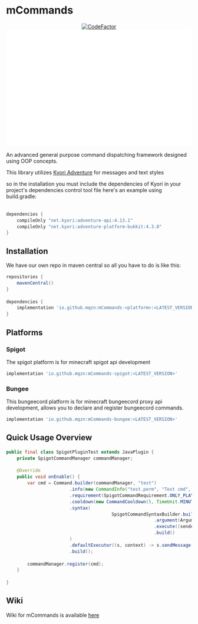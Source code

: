 # mCommands

<div align="center">
  <a href="https://www.codefactor.io/repository/github/mqzn/mcommands"><img src="https://www.codefactor.io/repository/github/mqzn/mcommands/badge" alt="CodeFactor" /></a> 
  <img src="https://github.com/Mqzn/mCommands/blob/master/img.png" alt="mCommands logo">
</div>


An advanced general purpose command dispatching framework
designed using OOP concepts.

This library utilizes [Kyori Adventure](https://github.com/KyoriPowered/adventure) for
messages and text styles

so in the installation you must include the dependencies of Kyori in your project's dependencies control tool file
here's an example using build.gradle:

```gradle

dependencies {
    compileOnly "net.kyori:adventure-api:4.13.1"
    compileOnly "net.kyori:adventure-platform-bukkit:4.3.0"
}

```

## Installation

We have our own repo in maven central
so all you have to do is like this:

```gradle 
repositories {
    mavenCentral()
}

dependencies {
    implementation 'io.github.mqzn:mCommands-<platform>:<LATEST_VERSION>'
}
```

## Platforms

### Spigot

The spigot platform is for minecraft spigot api development

```gradle
implementation 'io.github.mqzn:mCommands-spigot:<LATEST_VERSION>'
```

### Bungee

This bungeecord platform is for minecraft bungeecord proxy api development, allows you
to declare and register bungeecord commands.

```gradle
implementation 'io.github.mqzn:mCommands-bungee:<LATEST_VERSION>'
```

## Quick Usage Overview

```java
public final class SpigotPluginTest extends JavaPlugin {
	private SpigotCommandManager commandManager;

	@Override
	public void onEnable() {
		var cmd = Command.builder(commandManager, "test")
						.info(new CommandInfo("test.perm", "Test cmd", "testis"))
						.requirement(SpigotCommandRequirement.ONLY_PLAYER_EXECUTABLE)
						.cooldown(new CommandCooldown(5, TimeUnit.MINUTES))
						.syntax(
										SpigotCommandSyntaxBuilder.builder("test")
														.argument(Argument.literal("testsub"))
														.execute((sender, context) -> sender.sendMessage("Test sub works !"))
														.build()
						)
						.defaultExecutor((s, context) -> s.sendMessage("OMG NO ARGS !"))
						.build();

		commandManager.register(cmd);
	}

}


```

## Wiki

Wiki for mCommands is available [here](https://github.com/Mqzn/mCommands/wiki)


